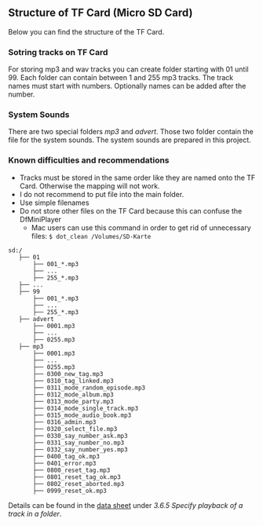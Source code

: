 ## Structure of TF Card (Micro SD Card)

Below you can find the structure of the TF Card.

### Sotring tracks on TF Card
For storing mp3 and wav tracks you can create folder starting with 01 until 99.
Each folder can contain between 1 and 255 mp3 tracks. The track names must start with numbers. Optionally names can be added after the number.

### System Sounds
There are two special folders *mp3* and *advert*. Those two folder contain the file for the system sounds. The system sounds are prepared in this project.

### Known difficulties and recommendations
* Tracks must be stored in the same order like they are named onto the TF Card. Otherwise the mapping will not work.
* I do not recommend to put file into the main folder.
* Use simple filenames
* Do not store other files on the TF Card because this can confuse the DfMiniPlayer
  * Mac users can use this command in order to get rid of unnecessary files: `$ dot_clean /Volumes/SD-Karte`


```
sd:/
   ├── 01
       ├── 001_*.mp3
       ├── ...
       ├── 255_*.mp3
   ├── ...
   ├── 99
       ├── 001_*.mp3
       ├── ...
       ├── 255_*.mp3
   ├── advert
       ├── 0001.mp3
       ├── ...
       ├── 0255.mp3
   ├── mp3
       ├── 0001.mp3
       ├── ...
       ├── 0255.mp3
       ├── 0300_new_tag.mp3 
       ├── 0310_tag_linked.mp3 
       ├── 0311_mode_random_episode.mp3 
       ├── 0312_mode_album.mp3 
       ├── 0313_mode_party.mp3 
       ├── 0314_mode_single_track.mp3 
       ├── 0315_mode_audio_book.mp3 
       ├── 0316_admin.mp3 
       ├── 0320_select_file.mp3 
       ├── 0330_say_number_ask.mp3 
       ├── 0331_say_number_no.mp3 
       ├── 0332_say_number_yes.mp3 
       ├── 0400_tag_ok.mp3 
       ├── 0401_error.mp3 
       ├── 0800_reset_tag.mp3 
       ├── 0801_reset_tag_ok.mp3 
       ├── 0802_reset_aborted.mp3 
       ├── 0999_reset_ok.mp3 
```

Details can be found in the [data sheet](https://github.com/DFRobot/DFRobotDFPlayerMini/blob/master/doc/FN-M16P%2BEmbedded%2BMP3%2BAudio%2BModule%2BDatasheet.pdf) under *3.6.5 Specify playback of a track in a folder*.
